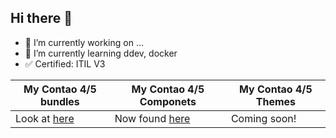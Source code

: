 ## Hi there 👋

- 🔭 I’m currently working on ...
- 🌱 I’m currently learning ddev, docker
- :white_check_mark: Certified: ITIL V3


| My Contao 4/5 bundles | My Contao 4/5 Componets | My Contao 4/5 Themes |
| ------------- | ------------- | ------------- |
| Look at [here](https://github.com/jedocodes?tab=repositories&q=Bundle&type=&language=) | Now found [here](https://github.com/jedocodes-components) | Coming soon! |



<!--
**jedoCodes/jedoCodes** is a ✨ _special_ ✨ repository because its `README.md` (this file) appears on your GitHub profile.

Here are some ideas to get you started:

- 🔭 I’m currently working on ...
- 🌱 I’m currently learning ...
- 👯 I’m looking to collaborate on ...
- 🤔 I’m looking for help with ...
- 💬 Ask me about ...
- 📫 How to reach me: ...
- 😄 Pronouns: ...
- ⚡ Fun fact: ...
-->
